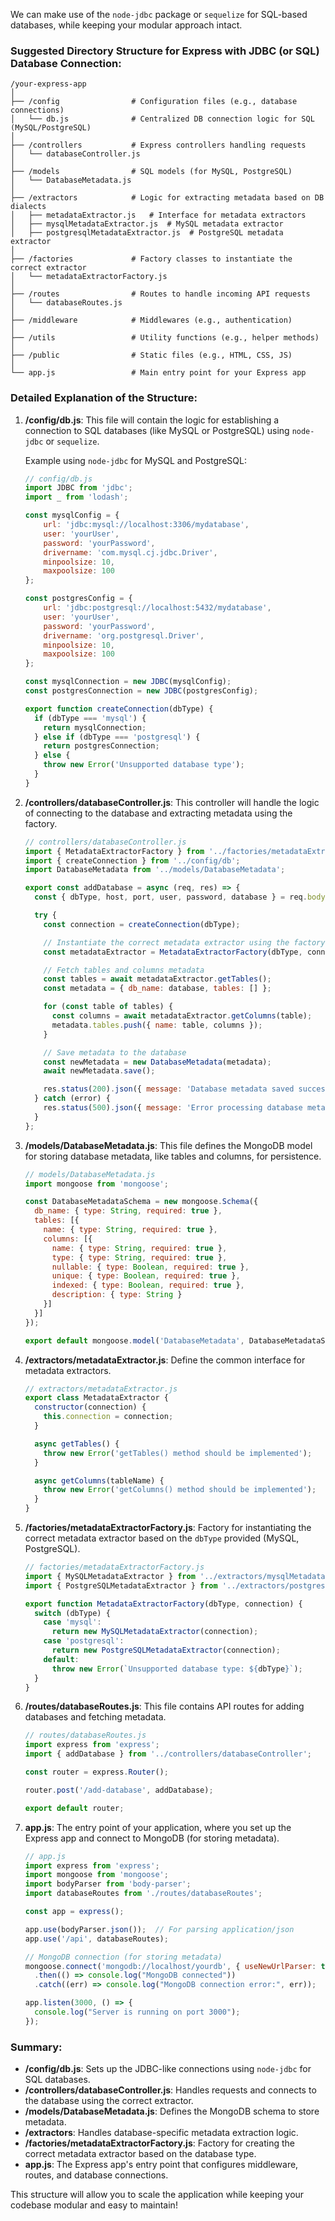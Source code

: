 We can make use of the `node-jdbc` package or `sequelize` for SQL-based databases, while keeping your modular approach intact.

### Suggested Directory Structure for Express with JDBC (or SQL) Database Connection:

```
/your-express-app
│
├── /config                # Configuration files (e.g., database connections)
│   └── db.js              # Centralized DB connection logic for SQL (MySQL/PostgreSQL)
│
├── /controllers           # Express controllers handling requests
│   └── databaseController.js
│
├── /models                # SQL models (for MySQL, PostgreSQL)
│   └── DatabaseMetadata.js
│
├── /extractors            # Logic for extracting metadata based on DB dialects
│   ├── metadataExtractor.js   # Interface for metadata extractors
│   ├── mysqlMetadataExtractor.js  # MySQL metadata extractor
│   ├── postgresqlMetadataExtractor.js  # PostgreSQL metadata extractor
│
├── /factories             # Factory classes to instantiate the correct extractor
│   └── metadataExtractorFactory.js
│
├── /routes                # Routes to handle incoming API requests
│   └── databaseRoutes.js
│
├── /middleware            # Middlewares (e.g., authentication)
│
├── /utils                 # Utility functions (e.g., helper methods)
│
├── /public                # Static files (e.g., HTML, CSS, JS)
│
└── app.js                 # Main entry point for your Express app
```

### Detailed Explanation of the Structure:

1. **/config/db.js**:
   This file will contain the logic for establishing a connection to SQL databases (like MySQL or PostgreSQL) using `node-jdbc` or `sequelize`.

   Example using `node-jdbc` for MySQL and PostgreSQL:
   ```javascript
   // config/db.js
   import JDBC from 'jdbc';
   import _ from 'lodash';

   const mysqlConfig = {
       url: 'jdbc:mysql://localhost:3306/mydatabase',
       user: 'yourUser',
       password: 'yourPassword',
       drivername: 'com.mysql.cj.jdbc.Driver',
       minpoolsize: 10,
       maxpoolsize: 100
   };

   const postgresConfig = {
       url: 'jdbc:postgresql://localhost:5432/mydatabase',
       user: 'yourUser',
       password: 'yourPassword',
       drivername: 'org.postgresql.Driver',
       minpoolsize: 10,
       maxpoolsize: 100
   };

   const mysqlConnection = new JDBC(mysqlConfig);
   const postgresConnection = new JDBC(postgresConfig);

   export function createConnection(dbType) {
     if (dbType === 'mysql') {
       return mysqlConnection;
     } else if (dbType === 'postgresql') {
       return postgresConnection;
     } else {
       throw new Error('Unsupported database type');
     }
   }
   ```

2. **/controllers/databaseController.js**:
   This controller will handle the logic of connecting to the database and extracting metadata using the factory.

   ```javascript
   // controllers/databaseController.js
   import { MetadataExtractorFactory } from '../factories/metadataExtractorFactory';
   import { createConnection } from '../config/db';
   import DatabaseMetadata from '../models/DatabaseMetadata';

   export const addDatabase = async (req, res) => {
     const { dbType, host, port, user, password, database } = req.body;

     try {
       const connection = createConnection(dbType);

       // Instantiate the correct metadata extractor using the factory
       const metadataExtractor = MetadataExtractorFactory(dbType, connection);

       // Fetch tables and columns metadata
       const tables = await metadataExtractor.getTables();
       const metadata = { db_name: database, tables: [] };

       for (const table of tables) {
         const columns = await metadataExtractor.getColumns(table);
         metadata.tables.push({ name: table, columns });
       }

       // Save metadata to the database
       const newMetadata = new DatabaseMetadata(metadata);
       await newMetadata.save();

       res.status(200).json({ message: 'Database metadata saved successfully!', data: newMetadata });
     } catch (error) {
       res.status(500).json({ message: 'Error processing database metadata', error: error.message });
     }
   };
   ```

3. **/models/DatabaseMetadata.js**:
   This file defines the MongoDB model for storing database metadata, like tables and columns, for persistence.

   ```javascript
   // models/DatabaseMetadata.js
   import mongoose from 'mongoose';

   const DatabaseMetadataSchema = new mongoose.Schema({
     db_name: { type: String, required: true },
     tables: [{
       name: { type: String, required: true },
       columns: [{
         name: { type: String, required: true },
         type: { type: String, required: true },
         nullable: { type: Boolean, required: true },
         unique: { type: Boolean, required: true },
         indexed: { type: Boolean, required: true },
         description: { type: String }
       }]
     }]
   });

   export default mongoose.model('DatabaseMetadata', DatabaseMetadataSchema);
   ```

4. **/extractors/metadataExtractor.js**:
   Define the common interface for metadata extractors.

   ```javascript
   // extractors/metadataExtractor.js
   export class MetadataExtractor {
     constructor(connection) {
       this.connection = connection;
     }

     async getTables() {
       throw new Error('getTables() method should be implemented');
     }

     async getColumns(tableName) {
       throw new Error('getColumns() method should be implemented');
     }
   }
   ```

5. **/factories/metadataExtractorFactory.js**:
   Factory for instantiating the correct metadata extractor based on the `dbType` provided (MySQL, PostgreSQL).

   ```javascript
   // factories/metadataExtractorFactory.js
   import { MySQLMetadataExtractor } from '../extractors/mysqlMetadataExtractor';
   import { PostgreSQLMetadataExtractor } from '../extractors/postgresqlMetadataExtractor';

   export function MetadataExtractorFactory(dbType, connection) {
     switch (dbType) {
       case 'mysql':
         return new MySQLMetadataExtractor(connection);
       case 'postgresql':
         return new PostgreSQLMetadataExtractor(connection);
       default:
         throw new Error(`Unsupported database type: ${dbType}`);
     }
   }
   ```

6. **/routes/databaseRoutes.js**:
   This file contains API routes for adding databases and fetching metadata.

   ```javascript
   // routes/databaseRoutes.js
   import express from 'express';
   import { addDatabase } from '../controllers/databaseController';

   const router = express.Router();

   router.post('/add-database', addDatabase);

   export default router;
   ```

7. **app.js**:
   The entry point of your application, where you set up the Express app and connect to MongoDB (for storing metadata).

   ```javascript
   // app.js
   import express from 'express';
   import mongoose from 'mongoose';
   import bodyParser from 'body-parser';
   import databaseRoutes from './routes/databaseRoutes';

   const app = express();

   app.use(bodyParser.json());  // For parsing application/json
   app.use('/api', databaseRoutes);

   // MongoDB connection (for storing metadata)
   mongoose.connect('mongodb://localhost/yourdb', { useNewUrlParser: true, useUnifiedTopology: true })
     .then(() => console.log("MongoDB connected"))
     .catch((err) => console.log("MongoDB connection error:", err));

   app.listen(3000, () => {
     console.log("Server is running on port 3000");
   });
   ```

### Summary:
- **/config/db.js**: Sets up the JDBC-like connections using `node-jdbc` for SQL databases.
- **/controllers/databaseController.js**: Handles requests and connects to the database using the correct extractor.
- **/models/DatabaseMetadata.js**: Defines the MongoDB schema to store metadata.
- **/extractors**: Handles database-specific metadata extraction logic.
- **/factories/metadataExtractorFactory.js**: Factory for creating the correct metadata extractor based on the database type.
- **app.js**: The Express app's entry point that configures middleware, routes, and database connections.

This structure will allow you to scale the application while keeping your codebase modular and easy to maintain!